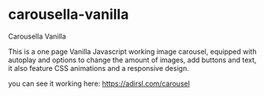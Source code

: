 # carousella-vanilla
Carousella Vanilla

This is a one page Vanilla Javascript working image carousel,
equipped with autoplay and options to change
the amount of images, add buttons and text,
it also feature CSS animations and a responsive design.

you can see it working here:
https://adirsl.com/carousel
